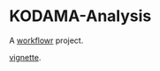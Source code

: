 # KODAMA-Analysis

A [workflowr][] project.

[vignette].

[workflowr]: https://github.com/workflowr/workflowr

[vignette]: https://ModupeOjo.github.io/website-1.0/index.html




